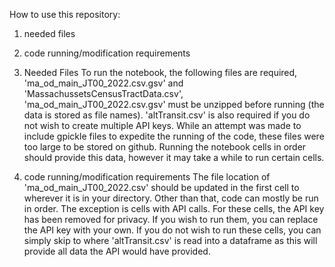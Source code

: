How to use this repository:
1) needed files
2) code running/modification requirements

1) Needed Files
   To run the notebook, the following files are required, 'ma_od_main_JT00_2022.csv.gsv' and 'MassachussetsCensusTractData.csv',
   'ma_od_main_JT00_2022.csv.gsv' must be unzipped before running (the data is stored as file names).
    'altTransit.csv' is also required if you do not wish to create multiple API keys.
   While an attempt was made to include gpickle files to expedite the running of the code, these files were too large to be stored on github.
   Running the notebook cells in order should provide this data, however it may take a while to run certain cells.

2) code running/modification requirements
The file location of 'ma_od_main_JT00_2022.csv' should be updated in the first cell to wherever it is in your directory.
Other than that, code can mostly be run in order. The exception is cells with API calls. For these cells, the API key has been
removed for privacy. If you wish to run them, you can replace the API key with your own. If you do not wish to run these cells, you can simply skip to where
'altTransit.csv' is read into a dataframe as this will provide all data the API would have provided.
